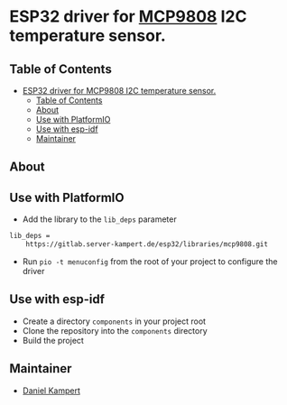 # ESP32 driver for [MCP9808](https://ww1.microchip.com/downloads/en/DeviceDoc/25095A.pdf) I2C temperature sensor.

## Table of Contents

- [ESP32 driver for MCP9808 I2C temperature sensor.](#esp32-driver-for-mcp9808-i2c-temperature-sensor)
  - [Table of Contents](#table-of-contents)
  - [About](#about)
  - [Use with PlatformIO](#use-with-platformio)
  - [Use with esp-idf](#use-with-esp-idf)
  - [Maintainer](#maintainer)

## About

## Use with PlatformIO

- Add the library to the `lib_deps` parameter

```sh
lib_deps =
    https://gitlab.server-kampert.de/esp32/libraries/mcp9808.git
```

- Run `pio -t menuconfig` from the root of your project to configure the driver

## Use with esp-idf

- Create a directory `components` in your project root
- Clone the repository into the `components` directory
- Build the project

## Maintainer

- [Daniel Kampert](mailto:daniel.kameprt@kampis-elektroecke.de)
